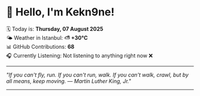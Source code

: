 # 👋 Hello, I'm Kekn9ne!

🗓️ Today is: **Thursday, 07 August 2025**  
🌤️ Weather in Istanbul: **⛅️  +30°C**  
📊 GitHub Contributions: **68**  
🎧 Currently Listening: Not listening to anything right now ❌

---

_"If you can't fly, run. If you can't run, walk. If you can't walk, crawl, but by all means, keep moving. — *Martin Luther King, Jr.*"_

---
